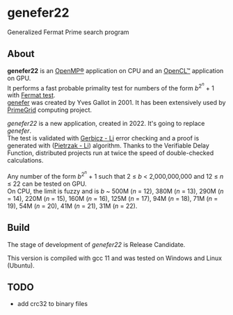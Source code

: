 # genefer22
Generalized Fermat Prime search program

## About

**genefer22** is an [OpenMP®](https://www.openmp.org/) application on CPU and an [OpenCL™](https://www.khronos.org/opencl/) application on GPU.  
It performs a fast probable primality test for numbers of the form *b*<sup>2<sup>*n*</sup></sup> + 1 with [Fermat test](https://en.wikipedia.org/wiki/Fermat_primality_test).  
[genefer](https://doi.org/10.5334/jors.ca) was created by Yves Gallot in 2001. It has been extensively used by [PrimeGrid](https://www.primegrid.com/forum_forum.php?id=75) computing project.  

*genefer22* is a new application, created in 2022. It's going to replace *genefer*.  
The test is validated with [Gerbicz - Li](https://www.mersenneforum.org/showthread.php?t=22510) error checking and a proof is generated with ([Pietrzak - Li](https://eprint.iacr.org/2018/627.pdf)) algorithm. Thanks to the Verifiable Delay Function, distributed projects run at twice the speed of double-checked calculations.  

Any number of the form *b*<sup>2<sup>*n*</sup></sup> + 1 such that 2 &le; *b* < 2,000,000,000 and 12 &le; *n* &le; 22 can be tested on GPU.  
On CPU, the limit is fuzzy and is *b* ~ 500M (*n* = 12), 380M (*n* = 13), 290M (*n* = 14), 220M (*n* = 15), 160M (*n* = 16), 125M (*n* = 17), 94M (*n* = 18), 71M (*n* = 19), 54M (*n* = 20), 41M (*n* = 21), 31M (*n* = 22).  

## Build

The stage of development of *genefer22* is Release Candidate.  

This version is compiled with gcc 11 and was tested on Windows and Linux (Ubuntu).  

## TODO

- add crc32 to binary files
